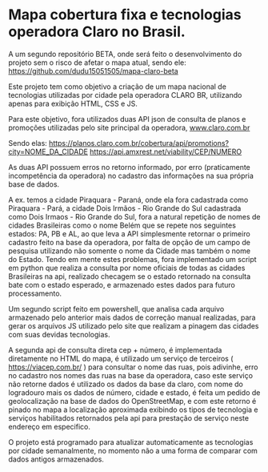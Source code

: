# Mapa cobertura fixa e tecnologias operadora Claro no Brasil.

A um segundo repositório BETA, onde será feito o desenvolvimento do projeto sem o risco de afetar o mapa atual, sendo ele: https://github.com/dudu15051505/mapa-claro-beta

Este projeto tem como objetivo a criação de um mapa nacional de tecnologias utilizadas por cidade pela operadora CLARO BR, utilizando apenas para exibição HTML, CSS e JS.

Para este objetivo, fora utilizados duas API json de consulta de planos e promoções utilizadas pelo site principal da operadora, www.claro.com.br

Sendo elas:
  https://planos.claro.com.br/cobertura/api/promotions?city=NOME_DA_CIDADE
  https://api.amxrest.net/viability/CEP/NUMERO

As duas API possuem erros no retorno informado, por erro (praticamente incompetência da operadora) no cadastro das informações na sua própria base de dados.

A ex. temos a cidade Piraquara - Paraná, onde ela fora cadastrada como Piraquara - Pará, a cidade Dois Irmãos - Rio Grande do Sul cadastrada como Dois Irmaos - Rio Grande do Sul, fora a natural repetição de nomes de cidades Brasileiras como o nome Belém que se repete nos seguintes estados: PA, PB e AL, ao que leva a API simplesmente retornar o primeiro cadastro feito na base da operadora, por falta de opção de um campo de pesquisa utilizando não somente o nome da Cidade mas também o nome do Estado.
Tendo em mente estes problemas, fora implementado um script em python que realiza a consulta por nome oficiais de todas as cidades Brasileiras na api, realizado checagem se o estado retornado na consulta bate com o estado esperado, e armazenado estes dados para futuro processamento.

Um segundo script feito em powershell, que analisa cada arquivo armazenado pelo anterior mais dados de correção manual realizadas, para gerar os arquivos JS utilizado pelo site que realizam a pinagem das cidades com suas devidas tecnologias.

A segunda api de consulta direta cep + número, é implementada diretamente no HTML do mapa, é utilizado um serviço de terceiros ( https://viacep.com.br/ ) para consultar o nome das ruas, pois adivinhe, erro no cadastro nos nomes das ruas na base da operadora, caso este serviço não retorne dados é utilizado os dados da base da claro, com nome do logradouro mais os dados de número, cidade e estado, é feita um pedido de geolocalização na base de dados do OpenStreetMap, e com este retorno é pinado no mapa a localização aproximada exibindo os tipos de tecnologia e serviços habilitados retornados pela api para prestação de serviço neste endereço em especifico.

O projeto está programado para atualizar automaticamente as tecnologias por cidade semanalmente, no momento não a uma forma de comparar com dados antigos armazenados.

